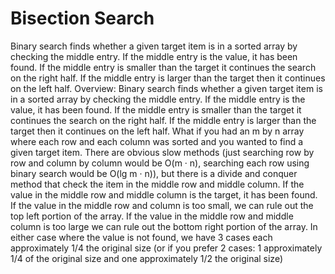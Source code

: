 # Bisection Search
Binary search finds whether a given target item is in a sorted array by checking the middle entry. If the middle entry is the value, it has been found. If the middle entry is smaller than the target it continues the search on the right half. If the middle entry is larger than the target then it continues on the left half.
Overview: Binary search finds whether a given target item is in a sorted array by checking the middle entry.
If the middle entry is the value, it has been found. If the middle entry is smaller than the target it continues
the search on the right half. If the middle entry is larger than the target then it continues on the left half.
What if you had an m by n array where each row and each column was sorted and you wanted to find a
given target item. There are obvious slow methods (just searching row by row and column by column would
be O(m · n), searching each row using binary search would be O(lg m · n)), but there is a divide and conquer
method that check the item in the middle row and middle column. If the value in the middle row and middle
column is the target, it has been found. If the value in the middle row and column is too small, we can rule
out the top left portion of the array. If the value in the middle row and middle column is too large we can rule
out the bottom right portion of the array. In either case where the value is not found, we have 3 cases each
approximately 1/4 the original size (or if you prefer 2 cases: 1 approximately 1/4 of the original size and one
approximately 1/2 the original size)
